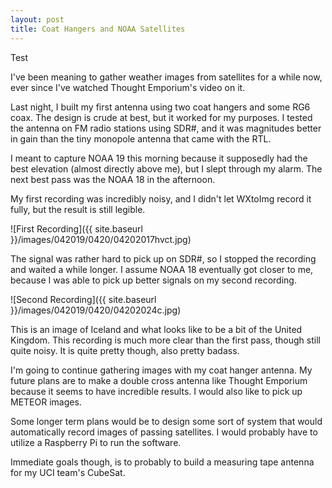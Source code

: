 ```yaml
---
layout: post
title: Coat Hangers and NOAA Satellites
---
```


Test

I've been meaning to gather weather images from satellites for a while now, ever since I've watched Thought Emporium's video on it. 

Last night, I built my first antenna using two coat hangers and some RG6 coax. The design is crude at best, but it worked for my purposes. I tested the antenna on FM radio stations using SDR#, and it was magnitudes better in gain than the tiny monopole antenna that came with the RTL.

I meant to capture NOAA 19 this morning because it supposedly had the best elevation (almost directly above me), but I slept through my alarm. The next best pass was the NOAA 18 in the afternoon. 

My first recording was incredibly noisy, and I didn't let WXtoImg record it fully, but the result is still legible.

![First Recording]({{ site.baseurl }}/images/042019/0420/04202017hvct.jpg)

The signal was rather hard to pick up on SDR#, so I stopped the recording and waited a while longer. I assume NOAA 18 eventually got closer to me, because I was able to pick up better signals on my second recording. 

![Second Recording]({{ site.baseurl }}/images/042019/0420/04202024c.jpg)

This is an image of Iceland and what looks like to be a bit of the United Kingdom. This recording is much more clear than the first pass, though still quite noisy. It is quite pretty though, also pretty badass.

I'm going to continue gathering images with my coat hanger antenna. My future plans are to make a double cross antenna like Thought Emporium because it seems to have incredible results. I would also like to pick up METEOR images. 

Some longer term plans would be to design some sort of system that would automatically record images of passing satellites. I would probably have to utilize a Raspberry Pi to run the software. 

Immediate goals though, is to probably to build a measuring tape antenna for my UCI team's CubeSat.
